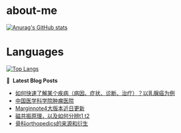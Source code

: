 # about-me
[![Anurag's GitHub stats](https://github-readme-stats.vercel.app/api?username=whitewatercn)](https://github.com/anuraghazra/github-readme-stats)

# Languages
[![Top Langs](https://github-readme-stats.vercel.app/api/top-langs/?username=whitewatercn)](https://github.com/anuraghazra/github-readme-stats)

📕 &nbsp;**Latest Blog Posts**
<!-- BLOG-POST-LIST:START -->
- [如何快速了解某个疾病（病因、症状、诊断、治疗）？以乳腺癌为例](https://forum.beginner.center/t/topic/1078/1)
- [中国医学科学院肿瘤医院](https://forum.beginner.center/t/topic/1071/1)
- [Marginnote4大版本近日更新](https://forum.beginner.center/t/topic/1018/1)
- [磁共振原理，以及如何分辨t1 t2](https://forum.beginner.center/t/topic/1015/1)
- [骨科orthopedics的来源和衍生](https://forum.beginner.center/t/topic/1014/1)
<!-- BLOG-POST-LIST:END -->
